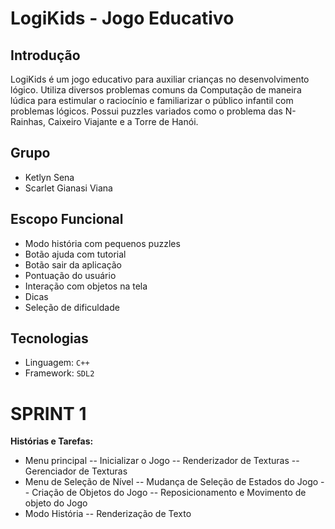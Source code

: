 # LogiKids - Jogo Educativo

## Introdução
LogiKids é um jogo educativo para auxiliar crianças no desenvolvimento lógico. Utiliza diversos problemas comuns da Computação de maneira lúdica para estimular o raciocínio e familiarizar o público infantil com problemas lógicos. Possui puzzles variados como o problema das N-Rainhas, Caixeiro Viajante e a Torre de Hanói.

## Grupo
- Ketlyn Sena
- Scarlet Gianasi Viana

## Escopo Funcional
- Modo história com pequenos puzzles
- Botão ajuda com tutorial
- Botão sair da aplicação
-	Pontuação do usuário
-	Interação com objetos na tela
-	Dicas
-	Seleção de dificuldade

## Tecnologias
- Linguagem: `C++`
- Framework: `SDL2`

# SPRINT 1

**Histórias e Tarefas:**
- Menu principal
-- Inicializar o Jogo
-- Renderizador de Texturas
-- Gerenciador de Texturas
- Menu de Seleção de Nível
-- Mudança de Seleção de Estados do Jogo
-- Criação de Objetos do Jogo
-- Reposicionamento e Movimento de objeto do Jogo
- Modo História
-- Renderização de Texto

